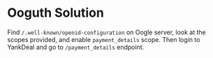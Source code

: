 # Ooguth Solution

Find `/.well-known/openid-configuration` on Oogle server, look at the scopes provided, and enable `payment_details` scope. Then login to YankDeal and go to `/payment_details` endpoint.
